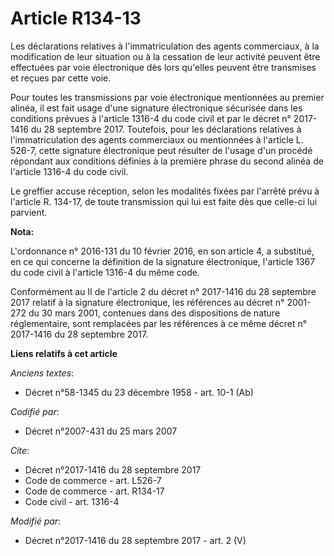 # Article R134-13

Les déclarations relatives à l'immatriculation des agents commerciaux, à la modification de leur situation ou à la cessation
de leur activité peuvent être effectuées par voie électronique dès lors qu'elles peuvent être transmises et reçues par cette
voie. 

Pour toutes les transmissions par voie électronique mentionnées au premier alinéa, il est fait usage d'une signature
électronique sécurisée dans les conditions prévues à l'article 1316-4 du code civil et par le décret n° 2017-1416 du 28
septembre 2017. Toutefois, pour les déclarations relatives à l'immatriculation des agents commerciaux ou mentionnées à
l'article L. 526-7, cette signature électronique peut résulter de l'usage d'un procédé répondant aux conditions définies à la
première phrase du second alinéa de l'article 1316-4 du code civil. 

Le greffier accuse réception, selon les modalités fixées par l'arrêté prévu à l'article R. 134-17, de toute transmission qui
lui est faite dès que celle-ci lui parvient.

**Nota:**

L'ordonnance n° 2016-131 du 10 février 2016, en son article 4, a substitué, en ce qui concerne la définition de la signature
électronique, l'article 1367 du code civil à l'article 1316-4 du même code.

Conformément au II de l'article 2 du décret n° 2017-1416 du 28 septembre 2017 relatif à la signature électronique, les
références au décret n° 2001-272 du 30 mars 2001, contenues dans des dispositions de nature réglementaire, sont remplacées
par les références à ce même décret n° 2017-1416 du 28 septembre 2017.

**Liens relatifs à cet article**

_Anciens textes_:

  - Décret n°58-1345 du 23 décembre 1958 - art. 10-1 (Ab)

_Codifié par_:

  - Décret n°2007-431 du 25 mars 2007

_Cite_:

  - Décret n°2017-1416 du 28 septembre 2017
  - Code de commerce - art. L526-7
  - Code de commerce - art. R134-17
  - Code civil - art. 1316-4

_Modifié par_:

  - Décret n°2017-1416 du 28 septembre 2017 - art. 2 (V)
